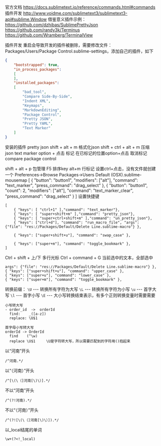 
官方文档
https://docs.sublimetext.io/reference/commands.html#commands
插件开发
http://www.voidme.com/sublimetext3/sublimetext3-api#sublime.Window
借鉴意义插件示例：
https://github.com/dzhibas/SublimePrettyJson
https://github.com/randy3k/Terminus
https://github.com/Wramberg/TerminalView

插件开发
重启会导致开发的插件被删除，需要修改文件： Packages/Users/Package Control.sublime-settings，添加自己的插件，如下
```json
{
	"bootstrapped": true,
	"in_process_packages":
	[
	],
	"installed_packages":
	[
		"bad_tool",
		"Compare Side-By-Side",
		"Indent XML",
		"Keymaps",
		"MarkdownEditing",
		"Package Control",
		"Pretty JSON",
		"Pretty YAML",
		"Text Marker"
	]
}

```

安装的插件
pretty json
	shift + alt + m 		格式化json
	shift + ctrl + alt + m 	压缩json
text marker
	option + 点击 			标记
	在已标记的位置option+点击 	取消标记
compare
package control

shift + alt + p  	包管理
F5 排序key
alt+m 行标记
设置ctrl+点击，没有文件就创建一个
	Preferences->Browse Packages->Users Default (OSX).sublime-mousemap
	[
	  { "button": "button1", "modifiers": ["alt"], "command": "text_marker", "press_command": "drag_select" },
	  { "button": "button1", "count": 2, "modifiers": ["alt"], "command": "text_marker_clear", "press_command": "drag_select" }
	]
设置快捷键
```
[
	{ "keys": [ "ctrl+1" ],"command": "text_marker"},
	{ "keys": [ "super+shift+m" ],"command": "pretty_json"},
	{ "keys": [ "super+ctrl+shift+m" ],"command": "un_pretty_json"},
	{ "keys": ["ctrl+d"], "command": "run_macro_file", "args": {"file": "res://Packages/Default/Delete Line.sublime-macro"} },
	
	{ "keys": ["super+shift+u"], "command": "swap_case" },

	{ "keys": ["super+m"], "command": "toggle_bookmark" },
]
```





Ctrl + shift + 上/下  多行光标
Ctrl + command + G   当前选中的文本，全部选中
	

	args": {"file": "res://Packages/Default/Delete Line.sublime-macro"} },
	{ "keys": ["super+shift+u"], "command": "upper_case" },
	{ "keys": ["super+u"], "command": "lower_case" },
	{ "keys": ["super+m"], "command": "toggle_bookmark" },
转换前缀：
`\U` --- 转换所有字符为大写
`\L` --- 转换所有字符为小写
`\u` --- 首字大写
 `\l` --- 首字小写
`\E` --- 大小写转换结束表示，有多个正则转换变量时需要需要



```
小写转大写
- order_id  ->  orderId
  find:    _([a-z])
  replace: \U$1

首字母小写转大写
orderId -> OrderId
  find    (^\w)
  replace \U$1     \U是字符转大写，所以需要匹配到的字符用()抱起来

```

以“河南”开头

```
/^河南.*/
```

以“（河南）”开头

```
/^[\(\（]河南[\)\）].*/
```

不以“河南”开头

```
/^(?!河南).*/
```

不以“（河南）”开头

```
/^(?![\(\（]河南[\)\）]).*/
```

以_local结尾的单词

```
\w+(?<!_local)
```

